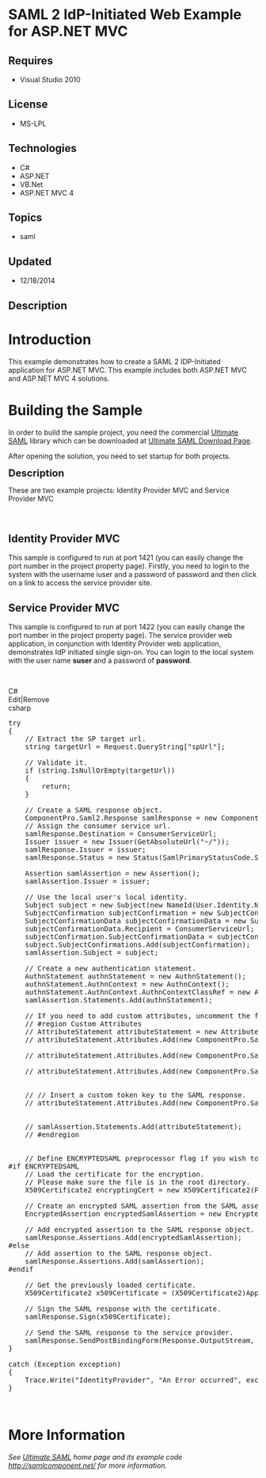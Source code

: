 # SAML 2 IdP-Initiated Web Example for ASP.NET MVC
## Requires
- Visual Studio 2010
## License
- MS-LPL
## Technologies
- C#
- ASP.NET
- VB.Net
- ASP.NET MVC 4
## Topics
- saml
## Updated
- 12/18/2014
## Description

<h1>Introduction</h1>
<p>This example demonstrates how to create a SAML 2 IDP-Initiated application for ASP.NET MVC. This example includes both ASP.NET MVC and ASP.NET MVC 4 solutions.</p>
<h1><span>Building the Sample</span></h1>
<p>In order to build the sample project, you need the commercial <a href="http://www.componentpro.com/saml.net/" target="_blank">
Ultimate SAML</a> library which can be downloaded at <a href="http://www.componentpro.com/download/?name=UltimateSaml">
Ultimate SAML Download Page</a>.</p>
<p>After opening the solution, you need to set startup for both projects.</p>
<p><span style="font-size:20px; font-weight:bold">Description</span></p>
<p>These are two example projects: Identity Provider MVC and Service Provider MVC</p>
<p><em>&nbsp;</em></p>
<h2>Identity Provider MVC</h2>
<p>This sample is configured to run at port 1421 (you can easily change the port number in the project property page). Firstly, you need to login to the system with the username iuser and a password of password and then click on a link to access the service
 provider site.</p>
<h2>Service Provider MVC</h2>
<p>This sample is configured to run at port 1422 (you can easily change the port number in the project property page). The&nbsp;service provider web application, in conjunction with&nbsp;Identity Provider&nbsp;web application, demonstrates IdP initiated single
 sign-on. You can login to the local system with the user name&nbsp;<strong>suser</strong> and a password of
<strong>password</strong>.</p>
<p>&nbsp;</p>
<div class="scriptcode">
<div class="pluginEditHolder" pluginCommand="mceScriptCode">
<div class="title"><span>C#</span></div>
<div class="pluginLinkHolder"><span class="pluginEditHolderLink">Edit</span>|<span class="pluginRemoveHolderLink">Remove</span></div>
<span class="hidden">csharp</span>

<div class="preview">
<pre class="csharp"><span class="cs__keyword">try</span>&nbsp;
{&nbsp;
&nbsp;&nbsp;&nbsp;&nbsp;<span class="cs__com">//&nbsp;Extract&nbsp;the&nbsp;SP&nbsp;target&nbsp;url.</span>&nbsp;
&nbsp;&nbsp;&nbsp;&nbsp;<span class="cs__keyword">string</span>&nbsp;targetUrl&nbsp;=&nbsp;Request.QueryString[<span class="cs__string">&quot;spUrl&quot;</span>];&nbsp;
&nbsp;
&nbsp;&nbsp;&nbsp;&nbsp;<span class="cs__com">//&nbsp;Validate&nbsp;it.</span>&nbsp;
&nbsp;&nbsp;&nbsp;&nbsp;<span class="cs__keyword">if</span>&nbsp;(<span class="cs__keyword">string</span>.IsNullOrEmpty(targetUrl))&nbsp;
&nbsp;&nbsp;&nbsp;&nbsp;{&nbsp;
&nbsp;&nbsp;&nbsp;&nbsp;&nbsp;&nbsp;&nbsp;&nbsp;<span class="cs__keyword">return</span>;&nbsp;
&nbsp;&nbsp;&nbsp;&nbsp;}&nbsp;
&nbsp;
&nbsp;&nbsp;&nbsp;&nbsp;<span class="cs__com">//&nbsp;Create&nbsp;a&nbsp;SAML&nbsp;response&nbsp;object.</span>&nbsp;
&nbsp;&nbsp;&nbsp;&nbsp;ComponentPro.Saml2.Response&nbsp;samlResponse&nbsp;=&nbsp;<span class="cs__keyword">new</span>&nbsp;ComponentPro.Saml2.Response();&nbsp;
&nbsp;&nbsp;&nbsp;&nbsp;<span class="cs__com">//&nbsp;Assign&nbsp;the&nbsp;consumer&nbsp;service&nbsp;url.</span>&nbsp;
&nbsp;&nbsp;&nbsp;&nbsp;samlResponse.Destination&nbsp;=&nbsp;ConsumerServiceUrl;&nbsp;
&nbsp;&nbsp;&nbsp;&nbsp;Issuer&nbsp;issuer&nbsp;=&nbsp;<span class="cs__keyword">new</span>&nbsp;Issuer(GetAbsoluteUrl(<span class="cs__string">&quot;~/&quot;</span>));&nbsp;
&nbsp;&nbsp;&nbsp;&nbsp;samlResponse.Issuer&nbsp;=&nbsp;issuer;&nbsp;
&nbsp;&nbsp;&nbsp;&nbsp;samlResponse.Status&nbsp;=&nbsp;<span class="cs__keyword">new</span>&nbsp;Status(SamlPrimaryStatusCode.Success,&nbsp;<span class="cs__keyword">null</span>);&nbsp;
&nbsp;
&nbsp;&nbsp;&nbsp;&nbsp;Assertion&nbsp;samlAssertion&nbsp;=&nbsp;<span class="cs__keyword">new</span>&nbsp;Assertion();&nbsp;
&nbsp;&nbsp;&nbsp;&nbsp;samlAssertion.Issuer&nbsp;=&nbsp;issuer;&nbsp;
&nbsp;
&nbsp;&nbsp;&nbsp;&nbsp;<span class="cs__com">//&nbsp;Use&nbsp;the&nbsp;local&nbsp;user's&nbsp;local&nbsp;identity.</span>&nbsp;
&nbsp;&nbsp;&nbsp;&nbsp;Subject&nbsp;subject&nbsp;=&nbsp;<span class="cs__keyword">new</span>&nbsp;Subject(<span class="cs__keyword">new</span>&nbsp;NameId(User.Identity.Name));&nbsp;
&nbsp;&nbsp;&nbsp;&nbsp;SubjectConfirmation&nbsp;subjectConfirmation&nbsp;=&nbsp;<span class="cs__keyword">new</span>&nbsp;SubjectConfirmation(SamlSubjectConfirmationMethod.Bearer);&nbsp;
&nbsp;&nbsp;&nbsp;&nbsp;SubjectConfirmationData&nbsp;subjectConfirmationData&nbsp;=&nbsp;<span class="cs__keyword">new</span>&nbsp;SubjectConfirmationData();&nbsp;
&nbsp;&nbsp;&nbsp;&nbsp;subjectConfirmationData.Recipient&nbsp;=&nbsp;ConsumerServiceUrl;&nbsp;
&nbsp;&nbsp;&nbsp;&nbsp;subjectConfirmation.SubjectConfirmationData&nbsp;=&nbsp;subjectConfirmationData;&nbsp;
&nbsp;&nbsp;&nbsp;&nbsp;subject.SubjectConfirmations.Add(subjectConfirmation);&nbsp;
&nbsp;&nbsp;&nbsp;&nbsp;samlAssertion.Subject&nbsp;=&nbsp;subject;&nbsp;
&nbsp;
&nbsp;&nbsp;&nbsp;&nbsp;<span class="cs__com">//&nbsp;Create&nbsp;a&nbsp;new&nbsp;authentication&nbsp;statement.</span>&nbsp;
&nbsp;&nbsp;&nbsp;&nbsp;AuthnStatement&nbsp;authnStatement&nbsp;=&nbsp;<span class="cs__keyword">new</span>&nbsp;AuthnStatement();&nbsp;
&nbsp;&nbsp;&nbsp;&nbsp;authnStatement.AuthnContext&nbsp;=&nbsp;<span class="cs__keyword">new</span>&nbsp;AuthnContext();&nbsp;
&nbsp;&nbsp;&nbsp;&nbsp;authnStatement.AuthnContext.AuthnContextClassRef&nbsp;=&nbsp;<span class="cs__keyword">new</span>&nbsp;AuthnContextClassRef(SamlAuthenticateContext.Password);&nbsp;
&nbsp;&nbsp;&nbsp;&nbsp;samlAssertion.Statements.Add(authnStatement);&nbsp;
&nbsp;
&nbsp;&nbsp;&nbsp;&nbsp;<span class="cs__com">//&nbsp;If&nbsp;you&nbsp;need&nbsp;to&nbsp;add&nbsp;custom&nbsp;attributes,&nbsp;uncomment&nbsp;the&nbsp;following&nbsp;code</span>&nbsp;
&nbsp;&nbsp;&nbsp;&nbsp;<span class="cs__com">//&nbsp;#region&nbsp;Custom&nbsp;Attributes</span>&nbsp;
&nbsp;&nbsp;&nbsp;&nbsp;<span class="cs__com">//&nbsp;AttributeStatement&nbsp;attributeStatement&nbsp;=&nbsp;new&nbsp;AttributeStatement();</span>&nbsp;
&nbsp;&nbsp;&nbsp;&nbsp;<span class="cs__com">//&nbsp;attributeStatement.Attributes.Add(new&nbsp;ComponentPro.Saml2.Attribute(&quot;email&quot;,&nbsp;SamlAttributeNameFormat.Basic,&nbsp;null,</span>&nbsp;
&nbsp;&nbsp;&nbsp;&nbsp;&nbsp;&nbsp;&nbsp;&nbsp;&nbsp;&nbsp;&nbsp;&nbsp;&nbsp;&nbsp;&nbsp;&nbsp;&nbsp;&nbsp;&nbsp;&nbsp;&nbsp;&nbsp;&nbsp;&nbsp;&nbsp;&nbsp;&nbsp;&nbsp;&nbsp;&nbsp;&nbsp;&nbsp;&nbsp;&nbsp;&nbsp;&nbsp;&nbsp;&nbsp;&nbsp;&nbsp;&nbsp;&nbsp;&nbsp;&nbsp;&nbsp;&nbsp;&nbsp;&nbsp;&nbsp;&nbsp;&nbsp;&nbsp;&nbsp;&nbsp;&nbsp;&nbsp;&nbsp;&nbsp;&nbsp;&nbsp;&nbsp;&nbsp;&nbsp;&nbsp;&nbsp;&nbsp;&nbsp;&nbsp;&nbsp;&nbsp;&nbsp;&nbsp;&nbsp;&nbsp;&nbsp;&nbsp;&nbsp;&nbsp;&nbsp;&nbsp;&nbsp;<span class="cs__com">//&nbsp;&quot;john@test.com&quot;));</span>&nbsp;
&nbsp;&nbsp;&nbsp;&nbsp;<span class="cs__com">//&nbsp;attributeStatement.Attributes.Add(new&nbsp;ComponentPro.Saml2.Attribute(&quot;FirstName&quot;,&nbsp;SamlAttributeNameFormat.Basic,&nbsp;null,</span>&nbsp;
&nbsp;&nbsp;&nbsp;&nbsp;&nbsp;&nbsp;&nbsp;&nbsp;&nbsp;&nbsp;&nbsp;&nbsp;&nbsp;&nbsp;&nbsp;&nbsp;&nbsp;&nbsp;&nbsp;&nbsp;&nbsp;&nbsp;&nbsp;&nbsp;&nbsp;&nbsp;&nbsp;&nbsp;&nbsp;&nbsp;&nbsp;&nbsp;&nbsp;&nbsp;&nbsp;&nbsp;&nbsp;&nbsp;&nbsp;&nbsp;&nbsp;&nbsp;&nbsp;&nbsp;&nbsp;&nbsp;&nbsp;&nbsp;&nbsp;&nbsp;&nbsp;&nbsp;&nbsp;&nbsp;&nbsp;&nbsp;&nbsp;&nbsp;&nbsp;&nbsp;&nbsp;&nbsp;&nbsp;&nbsp;&nbsp;&nbsp;&nbsp;&nbsp;&nbsp;&nbsp;&nbsp;&nbsp;&nbsp;&nbsp;&nbsp;&nbsp;&nbsp;&nbsp;&nbsp;&nbsp;&nbsp;<span class="cs__com">//&nbsp;&quot;John&quot;));</span>&nbsp;
&nbsp;&nbsp;&nbsp;&nbsp;<span class="cs__com">//&nbsp;attributeStatement.Attributes.Add(new&nbsp;ComponentPro.Saml2.Attribute(&quot;LastName&quot;,&nbsp;SamlAttributeNameFormat.Basic,&nbsp;null,</span>&nbsp;
&nbsp;&nbsp;&nbsp;&nbsp;&nbsp;&nbsp;&nbsp;&nbsp;&nbsp;&nbsp;&nbsp;&nbsp;&nbsp;&nbsp;&nbsp;&nbsp;&nbsp;&nbsp;&nbsp;&nbsp;&nbsp;&nbsp;&nbsp;&nbsp;&nbsp;&nbsp;&nbsp;&nbsp;&nbsp;&nbsp;&nbsp;&nbsp;&nbsp;&nbsp;&nbsp;&nbsp;&nbsp;&nbsp;&nbsp;&nbsp;&nbsp;&nbsp;&nbsp;&nbsp;&nbsp;&nbsp;&nbsp;&nbsp;&nbsp;&nbsp;&nbsp;&nbsp;&nbsp;&nbsp;&nbsp;&nbsp;&nbsp;&nbsp;&nbsp;&nbsp;&nbsp;&nbsp;&nbsp;&nbsp;&nbsp;&nbsp;&nbsp;&nbsp;&nbsp;&nbsp;&nbsp;&nbsp;&nbsp;&nbsp;&nbsp;&nbsp;&nbsp;&nbsp;&nbsp;&nbsp;&nbsp;<span class="cs__com">//&nbsp;&quot;Smith&quot;));</span>&nbsp;
&nbsp;
&nbsp;&nbsp;&nbsp;&nbsp;<span class="cs__com">//&nbsp;//&nbsp;Insert&nbsp;a&nbsp;custom&nbsp;token&nbsp;key&nbsp;to&nbsp;the&nbsp;SAML&nbsp;response.</span>&nbsp;
&nbsp;&nbsp;&nbsp;&nbsp;<span class="cs__com">//&nbsp;attributeStatement.Attributes.Add(new&nbsp;ComponentPro.Saml2.Attribute(&quot;CustomTokenForVerification&quot;,&nbsp;SamlAttributeNameFormat.Basic,&nbsp;null,</span>&nbsp;
&nbsp;&nbsp;&nbsp;&nbsp;&nbsp;&nbsp;&nbsp;&nbsp;&nbsp;&nbsp;&nbsp;&nbsp;&nbsp;&nbsp;&nbsp;&nbsp;&nbsp;&nbsp;&nbsp;&nbsp;&nbsp;&nbsp;&nbsp;&nbsp;&nbsp;&nbsp;&nbsp;&nbsp;&nbsp;&nbsp;&nbsp;&nbsp;&nbsp;&nbsp;&nbsp;&nbsp;&nbsp;&nbsp;&nbsp;&nbsp;&nbsp;&nbsp;&nbsp;&nbsp;&nbsp;&nbsp;&nbsp;&nbsp;&nbsp;&nbsp;&nbsp;&nbsp;&nbsp;&nbsp;&nbsp;&nbsp;&nbsp;&nbsp;&nbsp;&nbsp;&nbsp;&nbsp;&nbsp;&nbsp;&nbsp;&nbsp;&nbsp;&nbsp;&nbsp;&nbsp;&nbsp;&nbsp;&nbsp;&nbsp;&nbsp;&nbsp;&nbsp;&nbsp;&nbsp;&nbsp;&nbsp;<span class="cs__com">//&nbsp;&quot;YourEncryptedTokenHere&quot;));</span>&nbsp;
&nbsp;
&nbsp;&nbsp;&nbsp;&nbsp;<span class="cs__com">//&nbsp;samlAssertion.Statements.Add(attributeStatement);</span>&nbsp;
&nbsp;&nbsp;&nbsp;&nbsp;<span class="cs__com">//&nbsp;#endregion</span>&nbsp;
&nbsp;
&nbsp;
&nbsp;&nbsp;&nbsp;&nbsp;<span class="cs__com">//&nbsp;Define&nbsp;ENCRYPTEDSAML&nbsp;preprocessor&nbsp;flag&nbsp;if&nbsp;you&nbsp;wish&nbsp;to&nbsp;encrypt&nbsp;the&nbsp;SAML&nbsp;response.</span><span class="cs__preproc">&nbsp;
#if&nbsp;ENCRYPTEDSAML</span>&nbsp;
&nbsp;&nbsp;&nbsp;&nbsp;<span class="cs__com">//&nbsp;Load&nbsp;the&nbsp;certificate&nbsp;for&nbsp;the&nbsp;encryption.</span>&nbsp;
&nbsp;&nbsp;&nbsp;&nbsp;<span class="cs__com">//&nbsp;Please&nbsp;make&nbsp;sure&nbsp;the&nbsp;file&nbsp;is&nbsp;in&nbsp;the&nbsp;root&nbsp;directory.</span>&nbsp;
&nbsp;&nbsp;&nbsp;&nbsp;X509Certificate2&nbsp;encryptingCert&nbsp;=&nbsp;<span class="cs__keyword">new</span>&nbsp;X509Certificate2(Path.Combine(HttpRuntime.AppDomainAppPath,&nbsp;<span class="cs__string">&quot;EncryptionX509Certificate.cer&quot;</span>),&nbsp;<span class="cs__string">&quot;password&quot;</span>);&nbsp;
&nbsp;
&nbsp;&nbsp;&nbsp;&nbsp;<span class="cs__com">//&nbsp;Create&nbsp;an&nbsp;encrypted&nbsp;SAML&nbsp;assertion&nbsp;from&nbsp;the&nbsp;SAML&nbsp;assertion&nbsp;we&nbsp;have&nbsp;created.</span>&nbsp;
&nbsp;&nbsp;&nbsp;&nbsp;EncryptedAssertion&nbsp;encryptedSamlAssertion&nbsp;=&nbsp;<span class="cs__keyword">new</span>&nbsp;EncryptedAssertion(samlAssertion,&nbsp;encryptingCert,&nbsp;<span class="cs__keyword">new</span>&nbsp;<a class="libraryLink" href="https://msdn.microsoft.com/en-US/library/System.Security.Cryptography.Xml.EncryptionMethod.aspx" target="_blank" title="Auto generated link to System.Security.Cryptography.Xml.EncryptionMethod">System.Security.Cryptography.Xml.EncryptionMethod</a>(SamlKeyAlgorithm.TripleDesCbc));&nbsp;
&nbsp;
&nbsp;&nbsp;&nbsp;&nbsp;<span class="cs__com">//&nbsp;Add&nbsp;encrypted&nbsp;assertion&nbsp;to&nbsp;the&nbsp;SAML&nbsp;response&nbsp;object.</span>&nbsp;
&nbsp;&nbsp;&nbsp;&nbsp;samlResponse.Assertions.Add(encryptedSamlAssertion);<span class="cs__preproc">&nbsp;
#else</span>&nbsp;
&nbsp;&nbsp;&nbsp;&nbsp;<span class="cs__com">//&nbsp;Add&nbsp;assertion&nbsp;to&nbsp;the&nbsp;SAML&nbsp;response&nbsp;object.</span>&nbsp;
&nbsp;&nbsp;&nbsp;&nbsp;samlResponse.Assertions.Add(samlAssertion);<span class="cs__preproc">&nbsp;
#endif</span>&nbsp;
&nbsp;
&nbsp;&nbsp;&nbsp;&nbsp;<span class="cs__com">//&nbsp;Get&nbsp;the&nbsp;previously&nbsp;loaded&nbsp;certificate.</span>&nbsp;
&nbsp;&nbsp;&nbsp;&nbsp;X509Certificate2&nbsp;x509Certificate&nbsp;=&nbsp;(X509Certificate2)Application[Global.CertKeyName];&nbsp;
&nbsp;
&nbsp;&nbsp;&nbsp;&nbsp;<span class="cs__com">//&nbsp;Sign&nbsp;the&nbsp;SAML&nbsp;response&nbsp;with&nbsp;the&nbsp;certificate.</span>&nbsp;
&nbsp;&nbsp;&nbsp;&nbsp;samlResponse.Sign(x509Certificate);&nbsp;
&nbsp;
&nbsp;&nbsp;&nbsp;&nbsp;<span class="cs__com">//&nbsp;Send&nbsp;the&nbsp;SAML&nbsp;response&nbsp;to&nbsp;the&nbsp;service&nbsp;provider.</span>&nbsp;
&nbsp;&nbsp;&nbsp;&nbsp;samlResponse.SendPostBindingForm(Response.OutputStream,&nbsp;ConsumerServiceUrl,&nbsp;targetUrl);&nbsp;
}&nbsp;
&nbsp;
<span class="cs__keyword">catch</span>&nbsp;(Exception&nbsp;exception)&nbsp;
{&nbsp;
&nbsp;&nbsp;&nbsp;&nbsp;Trace.Write(<span class="cs__string">&quot;IdentityProvider&quot;</span>,&nbsp;<span class="cs__string">&quot;An&nbsp;Error&nbsp;occurred&quot;</span>,&nbsp;exception);&nbsp;
}</pre>
</div>
</div>
</div>
<p>&nbsp;</p>
<h1>More Information</h1>
<p><em>See <a href="http://www.componentpro.com/saml.net/">Ultimate SAML</a> home page and its example code
<a href="http://samlcomponent.net">http://samlcomponent.net/</a> for more information<em>.</em></em></p>
